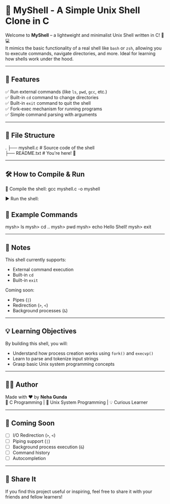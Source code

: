 # 🐚 MyShell - A Simple Unix Shell Clone in C

Welcome to **MyShell** – a lightweight and minimalist Unix Shell written in C! 🧠💻  
It mimics the basic functionality of a real shell like `bash` or `zsh`, allowing you to execute commands, navigate directories, and more. Ideal for learning how shells work under the hood.

---

## 🚀 Features

✅ Run external commands (like `ls`, `pwd`, `gcc`, etc.)  
✅ Built-in `cd` command to change directories  
✅ Built-in `exit` command to quit the shell  
✅ Fork-exec mechanism for running programs  
✅ Simple command parsing with arguments  

---

## 📂 File Structure

.
├── myshell.c      # Source code of the shell  
├── README.txt     # You're here! 📝

---

## 🛠️ How to Compile & Run

🔧 Compile the shell:
gcc myshell.c -o myshell


▶️ Run the shell:

## 🧪 Example Commands
mysh> ls
mysh> cd ..
mysh> pwd
mysh> echo Hello Shell!
mysh> exit


---

## 📌 Notes

This shell currently supports:
- External command execution
- Built-in `cd`
- Built-in `exit`

Coming soon:
- Pipes (`|`)
- Redirection (`>`, `<`)
- Background processes (`&`)

---

## 💡 Learning Objectives

By building this shell, you will:
- Understand how process creation works using `fork()` and `execvp()`
- Learn to parse and tokenize input strings
- Grasp basic Unix system programming concepts

---

## 👨‍💻 Author

Made with ❤️ by **Neha Gunda**  
🔧 C Programming | 🐧 Unix System Programming | 💡 Curious Learner

---

## 📢 Coming Soon

- [ ] I/O Redirection (`>`, `<`)  
- [ ] Piping support (`|`)  
- [ ] Background process execution (`&`)  
- [ ] Command history  
- [ ] Autocompletion  

---

## 🌟 Share It

If you find this project useful or inspiring, feel free to share it with your friends and fellow learners!
